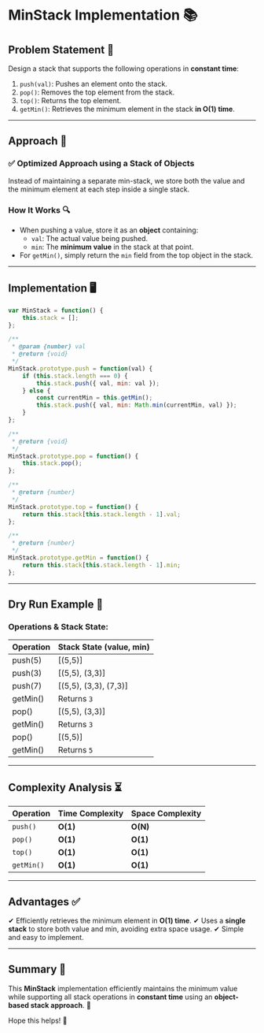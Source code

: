 # MinStack Implementation 📚

## Problem Statement 🧐
Design a stack that supports the following operations in **constant time**:
1. `push(val)`: Pushes an element onto the stack.
2. `pop()`: Removes the top element from the stack.
3. `top()`: Returns the top element.
4. `getMin()`: Retrieves the minimum element in the stack **in O(1) time**.

---

## Approach 🚀
### ✅ Optimized Approach using a Stack of Objects
Instead of maintaining a separate min-stack, we store both the value and the minimum element at each step inside a single stack.

### How It Works 🔍
- When pushing a value, store it as an **object** containing:
  - `val`: The actual value being pushed.
  - `min`: The **minimum value** in the stack at that point.
- For `getMin()`, simply return the `min` field from the top object in the stack.

---

## Implementation 🖥️
```javascript
var MinStack = function() {
    this.stack = [];
};

/** 
 * @param {number} val
 * @return {void}
 */
MinStack.prototype.push = function(val) {
    if (this.stack.length === 0) {
        this.stack.push({ val, min: val });
    } else {
        const currentMin = this.getMin();  
        this.stack.push({ val, min: Math.min(currentMin, val) });
    }
};

/**
 * @return {void}
 */
MinStack.prototype.pop = function() {
    this.stack.pop();
};

/**
 * @return {number}
 */
MinStack.prototype.top = function() {
    return this.stack[this.stack.length - 1].val; 
};

/**
 * @return {number}
 */
MinStack.prototype.getMin = function() {
    return this.stack[this.stack.length - 1].min;
};
```

---

## Dry Run Example 📝
### Operations & Stack State:
| Operation  | Stack State (value, min) |
|------------|--------------------------|
| push(5)    | [(5,5)]                   |
| push(3)    | [(5,5), (3,3)]             |
| push(7)    | [(5,5), (3,3), (7,3)]      |
| getMin()   | Returns `3`               |
| pop()      | [(5,5), (3,3)]             |
| getMin()   | Returns `3`               |
| pop()      | [(5,5)]                    |
| getMin()   | Returns `5`               |

---

## Complexity Analysis ⏳
| Operation  | Time Complexity | Space Complexity |
|------------|----------------|-----------------|
| `push()`   | **O(1)**        | **O(N)**        |
| `pop()`    | **O(1)**        | **O(1)**        |
| `top()`    | **O(1)**        | **O(1)**        |
| `getMin()` | **O(1)**        | **O(1)**        |

---

## Advantages ✅
✔ Efficiently retrieves the minimum element in **O(1) time**.
✔ Uses a **single stack** to store both value and min, avoiding extra space usage.
✔ Simple and easy to implement.

---

## Summary 🎯
This **MinStack** implementation efficiently maintains the minimum value while supporting all stack operations in **constant time** using an **object-based stack approach**. 🚀

Hope this helps! 🎉